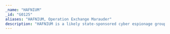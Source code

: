 ```yaml
---
_name: "HAFNIUM"
_id: "G0125"
aliases: "HAFNIUM, Operation Exchange Marauder"
description: "HAFNIUM is a likely state-sponsored cyber espionage group operating out of China that has been active since at least January 2021. HAFNIUM primarily targets entities in the US across a number of industry sectors, including infectious disease researchers, law firms, higher education institutions, defense contractors, policy think tanks, and NGOs."
---
```

